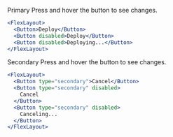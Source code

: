 Primary <span class="desc">Press and hover the button to see changes.</span>

```jsx
<FlexLayout>
  <Button>Deploy</Button>
  <Button disabled>Deploy</Button>
  <Button disabled>Deploying...</Button>
</FlexLayout>
```

Secondary <span class="desc">Press and hover the button to see changes.</span>

```jsx
<FlexLayout>
  <Button type="secondary">Cancel</Button>
  <Button type="secondary" disabled>
    Cancel
  </Button>
  <Button type="secondary" disabled>
    Canceling...
  </Button>
</FlexLayout>
```
